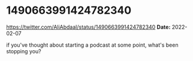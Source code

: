 # 1490663991424782340
https://twitter.com/AliAbdaal/status/1490663991424782340
**Date:** 2022-02-07

if you've thought about starting a podcast at some point, what's been stopping you?
